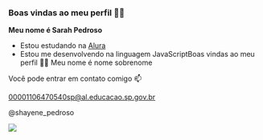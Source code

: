 ### Boas vindas ao meu perfil 💙💙

**Meu nome é Sarah Pedroso**

- Estou estudando na [Alura](https://www.alura.com.br/)
- Estou me desenvolvendo na linguagem JavaScriptBoas vindas ao meu perfil 💙💙
Meu nome é nome sobrenome

Você pode entrar em contato comigo 📫

00001106470540sp@al.educacao.sp.gov.br

@shayene_pedroso

![](https://media1.tenor.com/m/rjRoN6bUTeEAAAAC/school.gif)
